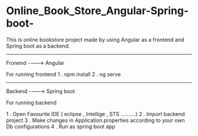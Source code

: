# Online_Book_Store_Angular-Spring-boot-
This is online bookstore project made by using Angular as a frontend and Spring boot as a backend.



----------------------------------------------------------------------------------------------------------------------------------
Fronend ----> Angular 

For running frontend 
1 .  npm install
2 .  ng serve



----------------------------------------------------------------------------------------------------------------------------------

Backend ----> Spring boot 

For running backend 

1 . Open Favourite IDE ( eclipse , Intellige , STS ..........)
2 . Import backend project
3 . Make changes in Application.properties according to your own Db configurations
4 . Run as spring boot app
